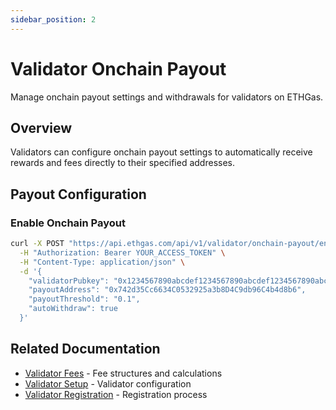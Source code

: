 ```yaml
---
sidebar_position: 2
---
```


# Validator Onchain Payout

Manage onchain payout settings and withdrawals for validators on ETHGas.

## Overview

Validators can configure onchain payout settings to automatically receive rewards and fees directly to their specified addresses.

## Payout Configuration

### Enable Onchain Payout

```bash
curl -X POST "https://api.ethgas.com/api/v1/validator/onchain-payout/enable" \
  -H "Authorization: Bearer YOUR_ACCESS_TOKEN" \
  -H "Content-Type: application/json" \
  -d '{
    "validatorPubkey": "0x1234567890abcdef1234567890abcdef1234567890abcdef1234567890abcdef",
    "payoutAddress": "0x742d35Cc6634C0532925a3b8D4C9db96C4b4d8b6",
    "payoutThreshold": "0.1",
    "autoWithdraw": true
  }'
```

## Related Documentation

- [Validator Fees](/docs/api/validator/fees) - Fee structures and calculations
- [Validator Setup](/docs/validators/setup) - Validator configuration
- [Validator Registration](/docs/validators/registration) - Registration process 